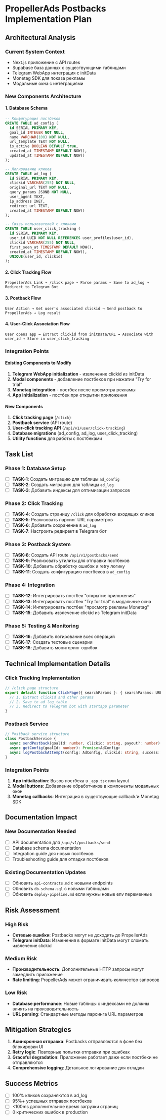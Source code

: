 # PropellerAds Postbacks Implementation Plan

## Architectural Analysis

### Current System Context
- Next.js приложение с API routes
- Supabase база данных с существующими таблицами
- Telegram WebApp интеграция с initData
- Monetag SDK для показа рекламы
- Модальные окна с интеграциями

### New Components Architecture

#### 1. Database Schema
```sql
-- Конфигурация постбеков
CREATE TABLE ad_config (
  id SERIAL PRIMARY KEY,
  goal_id INTEGER NOT NULL,
  name VARCHAR(100) NOT NULL,
  url_template TEXT NOT NULL,
  is_active BOOLEAN DEFAULT true,
  created_at TIMESTAMP DEFAULT NOW(),
  updated_at TIMESTAMP DEFAULT NOW()
);

-- Логирование кликов
CREATE TABLE ad_log (
  id SERIAL PRIMARY KEY,
  clickid VARCHAR(255) NOT NULL,
  original_url TEXT NOT NULL,
  query_params JSONB NOT NULL,
  user_agent TEXT,
  ip_address INET,
  redirect_url TEXT,
  created_at TIMESTAMP DEFAULT NOW()
);

-- Связь пользователей с кликами
CREATE TABLE user_click_tracking (
  id SERIAL PRIMARY KEY,
  user_id UUID NOT NULL REFERENCES user_profiles(user_id),
  clickid VARCHAR(255) NOT NULL,
  first_seen_at TIMESTAMP DEFAULT NOW(),
  created_at TIMESTAMP DEFAULT NOW(),
  UNIQUE(user_id, clickid)
);
```

#### 2. Click Tracking Flow
```
PropellerAds Link → /click page → Parse params → Save to ad_log → Redirect to Telegram Bot
```

#### 3. Postback Flow
```
User Action → Get user's associated clickid → Send postback to PropellerAds → Log result
```

#### 4. User-Click Association Flow
```
User opens app → Extract clickid from initData/URL → Associate with user_id → Store in user_click_tracking
```

### Integration Points

#### Existing Components to Modify
1. **Telegram WebApp initialization** - извлечение clickid из initData
2. **Modal components** - добавление постбеков при нажатии "Try for trial"
3. **Monetag integration** - постбек после просмотра рекламы
4. **App initialization** - постбек при открытии приложения

#### New Components
1. **Click tracking page** (`/click`)
2. **Postback service** (API route)
3. **User-click tracking API** (`/api/v1/user/click-tracking`)
4. **Database migrations** (ad_config, ad_log, user_click_tracking)
5. **Utility functions** для работы с постбеками

## Task List

### Phase 1: Database Setup
- [ ] **TASK-1**: Создать миграцию для таблицы `ad_config`
- [ ] **TASK-2**: Создать миграцию для таблицы `ad_log`
- [ ] **TASK-3**: Добавить индексы для оптимизации запросов

### Phase 2: Click Tracking
- [ ] **TASK-4**: Создать страницу `/click` для обработки входящих кликов
- [ ] **TASK-5**: Реализовать парсинг URL параметров
- [ ] **TASK-6**: Добавить сохранение в `ad_log`
- [ ] **TASK-7**: Настроить редирект в Telegram бот

### Phase 3: Postback System
- [ ] **TASK-8**: Создать API route `/api/v1/postbacks/send`
- [ ] **TASK-9**: Реализовать утилиты для отправки постбеков
- [ ] **TASK-10**: Добавить обработку ошибок и retry логику
- [ ] **TASK-11**: Создать конфигурацию постбеков в `ad_config`

### Phase 4: Integration
- [ ] **TASK-12**: Интегрировать постбек "открытие приложения"
- [ ] **TASK-13**: Интегрировать постбек "Try for trial" в модальные окна
- [ ] **TASK-14**: Интегрировать постбек "просмотр рекламы Monetag"
- [ ] **TASK-15**: Добавить извлечение clickid из Telegram initData

### Phase 5: Testing & Monitoring
- [ ] **TASK-16**: Добавить логирование всех операций
- [ ] **TASK-17**: Создать тестовые сценарии
- [ ] **TASK-18**: Добавить мониторинг ошибок

## Technical Implementation Details

### Click Tracking Implementation
```typescript
// /click page structure
export default function ClickPage({ searchParams }: { searchParams: URLSearchParams }) {
  // 1. Extract clickid and other params
  // 2. Save to ad_log table
  // 3. Redirect to Telegram bot with startapp parameter
}
```

### Postback Service
```typescript
// Postback service structure
class PostbackService {
  async sendPostback(goalId: number, clickid: string, payout?: number): Promise<boolean>
  async getConfig(goalId: number): Promise<AdConfig>
  async logPostbackAttempt(config: AdConfig, clickid: string, success: boolean)
}
```

### Integration Points
1. **App initialization**: Вызов постбека в `_app.tsx` или layout
2. **Modal buttons**: Добавление обработчиков в компоненты модальных окон
3. **Monetag callbacks**: Интеграция в существующие callback'и Monetag SDK

## Documentation Impact

### New Documentation Needed
- [ ] API documentation для `/api/v1/postbacks/send`
- [ ] Database schema documentation
- [ ] Integration guide для новых постбеков
- [ ] Troubleshooting guide для отладки постбеков

### Existing Documentation Updates
- [ ] Обновить `api-contracts.md` с новыми endpoints
- [ ] Обновить `db-schema.sql` с новыми таблицами
- [ ] Обновить `deploy-pipeline.md` если нужны новые env переменные

## Risk Assessment

### High Risk
- **Сетевые ошибки**: Postbacks могут не доходить до PropellerAds
- **Telegram initData**: Изменения в формате initData могут сломать извлечение clickid

### Medium Risk
- **Производительность**: Дополнительные HTTP запросы могут замедлить приложение
- **Rate limiting**: PropellerAds может ограничивать количество запросов

### Low Risk
- **Database performance**: Новые таблицы с индексами не должны влиять на производительность
- **URL parsing**: Стандартные методы парсинга URL параметров

## Mitigation Strategies
1. **Асинхронная отправка**: Postbacks отправляются в фоне без блокировки UI
2. **Retry logic**: Повторные попытки отправки при ошибках
3. **Graceful degradation**: Приложение работает даже если постбеки не отправляются
4. **Comprehensive logging**: Детальное логирование для отладки

## Success Metrics
- [ ] 100% кликов сохраняются в ad_log
- [ ] 95%+ успешных отправок постбеков
- [ ] <100ms дополнительное время загрузки страниц
- [ ] 0 критических ошибок в production

